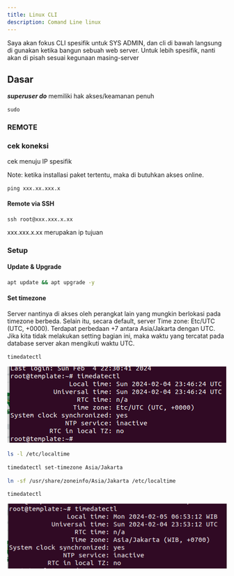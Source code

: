 ```yaml
---
title: Linux CLI
description: Comand Line linux
---
```

Saya akan fokus CLI spesifik untuk SYS ADMIN, dan cli di bawah langsung di gunakan ketika bangun sebuah web server. Untuk lebih spesifik, nanti akan di pisah sesuai kegunaan masing-server

## Dasar
***superuser do*** memiliki hak akses/keamanan penuh
```
sudo
```
### REMOTE

### cek koneksi
cek menuju IP spesifik

Note: ketika installasi paket tertentu, maka di butuhkan akses online.
```
ping xxx.xx.xxx.x
```

#### Remote via SSH
```
ssh root@xxx.xxx.x.xx
```
xxx.xxx.x.xx merupakan ip tujuan


### Setup

#### Update & Upgrade
```sh
apt update && apt upgrade -y
```
#### Set timezone
Server nantinya di akses oleh perangkat lain yang mungkin berlokasi pada timezone berbeda. Selain itu, secara default, server Time zone: Etc/UTC (UTC, +0000). Terdapat perbedaan +7 antara Asia/Jakarta dengan UTC. Jika kita tidak melakukan setting bagian ini, maka waktu yang tercatat pada database server akan mengikuti waktu UTC.

```sh
timedatectl
```
![timedatectl](/src/assets/linux/timedatectl.png "timedatectl")

```sh 
ls -l /etc/localtime
```

```sh
timedatectl set-timezone Asia/Jakarta
```

```sh
ln -sf /usr/share/zoneinfo/Asia/Jakarta /etc/localtime
```

```sh
timedatectl
```
![Asia Jakarta](/src/assets/linux/asia-jakarta.png "timedatectl")
